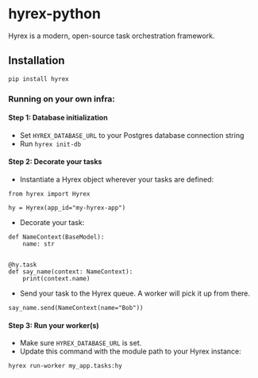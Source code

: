 # hyrex-python

Hyrex is a modern, open-source task orchestration framework.

## Installation

`pip install hyrex`

### Running on your own infra:

#### Step 1: Database initialization

- Set `HYREX_DATABASE_URL` to your Postgres database connection string
- Run `hyrex init-db`

#### Step 2: Decorate your tasks

- Instantiate a Hyrex object wherever your tasks are defined:

```
from hyrex import Hyrex

hy = Hyrex(app_id="my-hyrex-app")
```

- Decorate your task:

```
def NameContext(BaseModel):
    name: str


@hy.task
def say_name(context: NameContext):
    print(context.name)
```

- Send your task to the Hyrex queue. A worker will pick it up from there.

```
say_name.send(NameContext(name="Bob"))
```

#### Step 3: Run your worker(s)

- Make sure `HYREX_DATABASE_URL` is set.
- Update this command with the module path to your Hyrex instance:

```
hyrex run-worker my_app.tasks:hy
```
